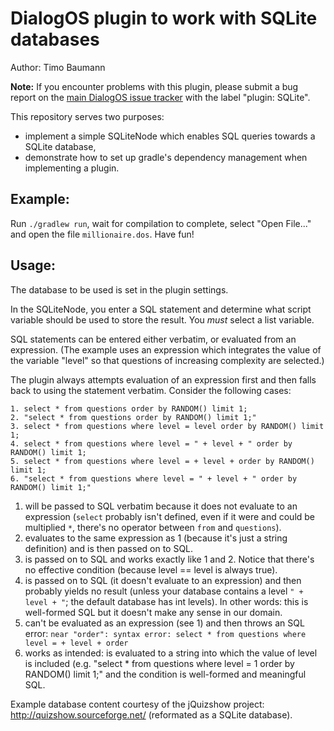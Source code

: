 # DialogOS plugin to work with SQLite databases
Author: Timo Baumann

**Note:** If you encounter problems with this plugin, please submit a bug report on the [main DialogOS issue tracker](https://github.com/dialogos-project/dialogos/issues) with the label "plugin: SQLite".

This repository serves two purposes:

 - implement a simple SQLiteNode which enables SQL queries towards a SQLite database,
 - demonstrate how to set up gradle's dependency management when implementing a plugin.

## Example:
Run ```./gradlew run```, wait for compilation to complete, select "Open File..."
and open the file ```millionaire.dos```. Have fun!

## Usage:

The database to be used is set in the plugin settings. 

In the SQLiteNode, you enter a SQL statement and determine what script variable 
should be used to store the result. You _must_ select a list variable. 

SQL statements can be entered either verbatim, or evaluated from an expression.
(The example uses an expression which integrates the value of the variable "level"
so that questions of increasing complexity are selected.)

The plugin always attempts evaluation of an expression first and then falls back
to using the statement verbatim. Consider the following cases:
```
1. select * from questions order by RANDOM() limit 1;
2. "select * from questions order by RANDOM() limit 1;"
3. select * from questions where level = level order by RANDOM() limit 1;
4. select * from questions where level = " + level + " order by RANDOM() limit 1;
5. select * from questions where level = + level + order by RANDOM() limit 1;
6. "select * from questions where level = " + level + " order by RANDOM() limit 1;"
```
1. will be passed to SQL verbatim because it does not evaluate to an expression
   (`select` probably isn't defined, even if it were and could be multiplied `*`,
   there's no operator between `from` and `questions`).
2. evaluates to the same expression as 1 (because it's just a string definition)
   and is then passed on to SQL.
3. is passed on to SQL and works exactly like 1 and 2. Notice that there's no
   effective condition (because level == level is always true).
4. is passed on to SQL (it doesn't evaluate to an expression) and then probably
   yields no result (unless your database contains a level `" + level + "`; the
   default database has int levels). In other words: this is well-formed SQL but
   it doesn't make any sense in our domain.
5. can't be evaluated as an expression (see 1) and then throws an SQL error:
   `near "order": syntax error: select * from questions where level = + level + order`
6. works as intended: is evaluated to a string into which the value of level is
   included (e.g. "select * from questions where level = 1 order by RANDOM() limit 1;"
   and the condition is well-formed and meaningful SQL.

Example database content courtesy of the jQuizshow project:
http://quizshow.sourceforge.net/ (reformated as a SQLite database).
